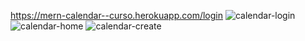 https://mern-calendar--curso.herokuapp.com/login
![calendar-login](https://user-images.githubusercontent.com/64499873/130303599-bff0a60a-c548-406d-92c2-a518eaf45b13.png)
![calendar-home](https://user-images.githubusercontent.com/64499873/130303603-12305263-cf7e-43e1-8cb9-15f9873e817b.png)
![calendar-create](https://user-images.githubusercontent.com/64499873/130303606-9b5e1889-5eca-44e2-a759-e3ba53fdce6e.png)
